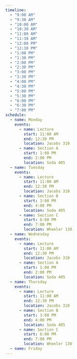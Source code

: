 ```yaml
---
timeline:
  - "9:00 AM"
  - "9:30 AM"
  - "10:00 AM"
  - "10:30 AM"
  - "11:00 AM"
  - "11:30 AM"
  - "12:00 PM"
  - "12:30 PM"
  - "1:00 PM"
  - "1:30 PM"
  - "2:00 PM"
  - "2:30 PM"
  - "3:00 PM"
  - "3:30 PM"
  - "4:00 PM"
  - "4:30 PM"
  - "5:00 PM"
  - "5:30 PM"
  - "6:00 PM"
  - "6:30 PM"
  - "7:00 PM"
schedule:
  - name: Monday
    events:
      - name: Lecture
        start: 11:00 AM
        end: 12:30 PM
        location: Jacobs 310
      - name: Section A
        start: 1:00 PM
        end: 2:00 PM
        location: Soda 405
  - name: Tuesday
    events:
      - name: Lecture
        start: 11:00 AM
        end: 12:30 PM
        location: Jacobs 310
      - name: Section B
        start: 3:00 PM
        end: 4:00 PM
        location: Soda 405
      - name: Section C
        start: 6:00 PM
        end: 7:00 PM
        location: Wheeler 130
  - name: Wednesday
    events:
      - name: Lecture
        start: 11:00 AM
        end: 12:30 PM
        location: Jacobs 310
      - name: Section A
        start: 1:00 PM
        end: 2:00 PM
        location: Soda 405
  - name: Thursday
    events:
      - name: Lecture
        start: 11:00 AM
        end: 12:30 PM
        location: Jacobs 310
      - name: Section B
        start: 3:00 PM
        end: 4:00 PM
        location: Soda 405
      - name: Section C
        start: 6:00 PM
        end: 7:00 PM
        location: Wheeler 130
  - name: Friday
---
```

